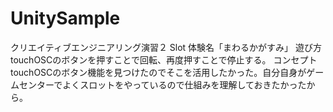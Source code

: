 # UnitySample
クリエイティブエンジニアリング演習２
Slot
体験名「まわるかがすみ」
遊び方　touchOSCのボタンを押すことで回転、再度押すことで停止する。
コンセプト　touchOSCのボタン機能を見つけたのでそこを活用したかった。自分自身がゲームセンターでよくスロットをやっているので仕組みを理解しておきたかったから。
